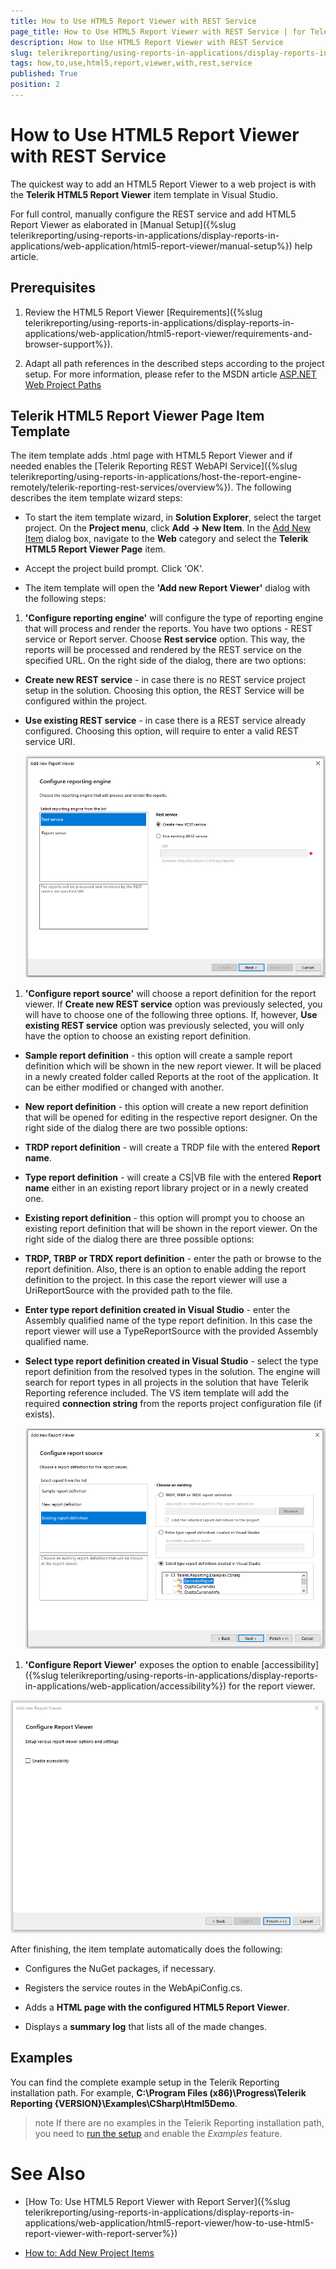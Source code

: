 ```yaml
---
title: How to Use HTML5 Report Viewer with REST Service
page_title: How to Use HTML5 Report Viewer with REST Service | for Telerik Reporting Documentation
description: How to Use HTML5 Report Viewer with REST Service
slug: telerikreporting/using-reports-in-applications/display-reports-in-applications/web-application/html5-report-viewer/how-to-use-html5-report-viewer-with-rest-service
tags: how,to,use,html5,report,viewer,with,rest,service
published: True
position: 2
---
```


# How to Use HTML5 Report Viewer with REST Service



The quickest way to add an HTML5 Report Viewer to a web project is with the __Telerik HTML5 Report Viewer__ item template in Visual Studio.
      

For full control, manually configure the REST service and add HTML5 Report Viewer as elaborated
        in [Manual Setup]({%slug telerikreporting/using-reports-in-applications/display-reports-in-applications/web-application/html5-report-viewer/manual-setup%}) help article.
      

## Prerequisites

1. Review the HTML5 Report Viewer [Requirements]({%slug telerikreporting/using-reports-in-applications/display-reports-in-applications/web-application/html5-report-viewer/requirements-and-browser-support%}).
            

1. Adapt all path references in the described steps according to the project setup. 
              For more information, please refer to the MSDN article
              [ASP.NET Web Project Paths](http://msdn.microsoft.com/en-us/library/ms178116.aspx)

## Telerik HTML5 Report Viewer Page Item Template

The item template adds .html page with HTML5 Report Viewer
          and if needed enables the [Telerik Reporting REST WebAPI Service]({%slug telerikreporting/using-reports-in-applications/host-the-report-engine-remotely/telerik-reporting-rest-services/overview%}).
          The following describes the item template wizard steps:
        

* To start the item template wizard, in __Solution Explorer__, select the target project. On the
              __Project menu__, click __Add -> New Item__. In the
              [Add New Item](https://msdn.microsoft.com/en-us/library/w0572c5b%28v=vs.100%29.aspx)
              dialog box, navigate to the __Web__ category and select the __Telerik HTML5 Report Viewer Page__ item.
            

* Accept the project build prompt. Click 'OK'.
            

* The item template will open the __'Add new Report Viewer'__ dialog with the following steps:
            

1. __'Configure reporting engine'__ will configure the type of reporting engine that will process and render the reports.
                  You have two options - REST service or Report server. Choose __Rest service__ option. This way, the reports will be processed
                  and rendered by the REST service on the specified URL. On the right side of the dialog, there are two options:
                

* __Create new REST service__ - in case there is no REST service project setup in the solution.
                      Choosing this option, the REST Service will be configured within the project.
                    

* __Use existing REST service__ - in case there is a REST service already configured.
                      Choosing this option, will require to enter a valid REST service URI.
                      
  ![item-template-reporting-engine-rest](images/item-template-reporting-engine-rest.png)

1. __'Configure report source'__ will choose a report definition for the report viewer. If
                  __Create new REST service__ option was previously selected, you will have to choose one of the following three options.
                  If, however, __Use existing REST service__ option was previously selected, you will only have the option to choose
                  an existing report definition.
                

* __Sample report definition__ - this option will create a sample report definition which will be shown in the new
                      report viewer. It will be placed in a newly created folder called Reports at the root of the application. It can be either modified
                      or changed with another.
                    

* __New report definition__ - this option will create a new report definition that will be opened for editing in
                      the respective report designer. On the right side of the dialog there are two possible options:
                    

* __TRDP report definition__ - will create a TRDP file with the entered __Report name__.
                        

* __Type report definition__ - will create a CS|VB file with the entered __Report name__
                          either in an existing report library project or in a newly created one.
                        

* __Existing report definition__ - this option will prompt you to choose an existing report definition that will
                      be shown in the report viewer. On the right side of the dialog there are three possible options:
                    

* __TRDP, TRBP or TRDX report definition__ - enter the path or browse to the report definition. Also, there is
                          an option to enable adding the report definition to the project. In this case the report viewer will use a UriReportSource with
                          the provided path to the file.
                        

* __Enter type report definition created in Visual Studio__ - enter the Assembly qualified name of the type
                          report definition. In this case the report viewer will use a TypeReportSource with the provided Assembly qualified name.
                        

* __Select type report definition created in Visual Studio__ - select the type report definition from the resolved
                          types in the solution. The engine will search for report types in all projects in the solution that have Telerik Reporting reference
                          included. The VS item template will add the required __connection string__ from the reports project configuration
                          file (if exists).
                          
  ![item-template-report-source-rest](images/item-template-report-source-rest.png)

1. __'Configure Report Viewer'__ exposes the option to enable
                  [accessibility]({%slug telerikreporting/using-reports-in-applications/display-reports-in-applications/web-application/accessibility%}) for the report viewer.
                  
  ![Item Template Accessibility](images/item-template-accessibility.png)

After finishing, the item template automatically does the following:
        

* Configures the NuGet packages, if necessary.
            

* Registers the service routes in the WebApiConfig.cs.
            

* Adds a __HTML page with the configured HTML5 Report Viewer__.
            

* Displays a __summary log__ that lists all of the made changes.
            

## Examples

You can find the complete example setup in the Telerik Reporting installation path. For example,
          __C:\Program Files (x86)\Progress\Telerik Reporting {VERSION}\Examples\CSharp\Html5Demo__.
        

>note If there are no examples in the Telerik Reporting installation path, you need to [run the setup](6E821131-83F3-45A4-BB6E-1530223D1E38#installingReporting)            and enable the  *Examples*  feature.          


# See Also

 * [How To: Use HTML5 Report Viewer with Report Server]({%slug telerikreporting/using-reports-in-applications/display-reports-in-applications/web-application/html5-report-viewer/how-to-use-html5-report-viewer-with-report-server%})

 * [How to: Add New Project Items](https://msdn.microsoft.com/en-us/library/w0572c5b%28v=vs.100%29.aspx)
